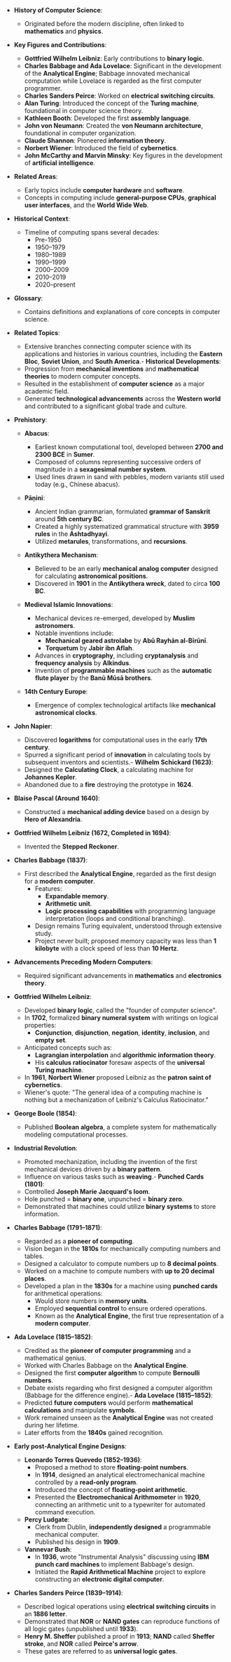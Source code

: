 - **History of Computer Science**:
    - Originated before the modern discipline, often linked to **mathematics** and **physics**.
  
- **Key Figures and Contributions**:
    - **Gottfried Wilhelm Leibniz**: Early contributions to **binary logic**.
    - **Charles Babbage and Ada Lovelace**: Significant in the development of the **Analytical Engine**; Babbage innovated mechanical computation while Lovelace is regarded as the first computer programmer.
    - **Charles Sanders Peirce**: Worked on **electrical switching circuits**.
    - **Alan Turing**: Introduced the concept of the **Turing machine**, foundational in computer science theory.
    - **Kathleen Booth**: Developed the first **assembly language**.
    - **John von Neumann**: Created the **von Neumann architecture**, foundational in computer organization.
    - **Claude Shannon**: Pioneered **information theory**.
    - **Norbert Wiener**: Introduced the field of **cybernetics**.
    - **John McCarthy and Marvin Minsky**: Key figures in the development of **artificial intelligence**.

- **Related Areas**:
    - Early topics include **computer hardware** and **software**.
    - Concepts in computing include **general-purpose CPUs**, **graphical user interfaces**, and the **World Wide Web**.
  
- **Historical Context**:
    - Timeline of computing spans several decades:
        - Pre-1950
        - 1950–1979
        - 1980–1989
        - 1990–1999
        - 2000–2009
        - 2010–2019
        - 2020–present

- **Glossary**:
    - Contains definitions and explanations of core concepts in computer science.

- **Related Topics**:
    - Extensive branches connecting computer science with its applications and histories in various countries, including the **Eastern Bloc**, **Soviet Union**, and **South America**.- **Historical Developments**:
    - Progression from **mechanical inventions** and **mathematical theories** to modern computer concepts.
    - Resulted in the establishment of **computer science** as a major academic field.
    - Generated **technological advancements** across the **Western world** and contributed to a significant global trade and culture.

- **Prehistory**:
    - **Abacus**: 
        - Earliest known computational tool, developed between **2700 and 2300 BCE** in **Sumer**.
        - Composed of columns representing successive orders of magnitude in a **sexagesimal number system**.
        - Used lines drawn in sand with pebbles, modern variants still used today (e.g., Chinese abacus).
      
    - **Pāṇini**:
        - Ancient Indian grammarian, formulated **grammar of Sanskrit** around **5th century BC**.
        - Created a highly systematized grammatical structure with **3959 rules** in the **Ashtadhyayi**.
        - Utilized **metarules**, transformations, and **recursions**.
        
    - **Antikythera Mechanism**:
        - Believed to be an early **mechanical analog computer** designed for calculating **astronomical positions**.
        - Discovered in **1901** in the **Antikythera wreck**, dated to circa **100 BC**.
  
    - **Medieval Islamic Innovations**:
        - Mechanical devices re-emerged, developed by **Muslim astronomers**.
        - Notable inventions include:
            - **Mechanical geared astrolabe** by **Abū Rayhān al-Bīrūnī**.
            - **Torquetum** by **Jabir ibn Aflah**.
        - Advances in **cryptography**, including **cryptanalysis** and **frequency analysis** by **Alkindus**.
        - Invention of **programmable machines** such as the **automatic flute player** by the **Banū Mūsā brothers**.
  
    - **14th Century Europe**:
        - Emergence of complex technological artifacts like **mechanical astronomical clocks**.
  
- **John Napier**:
    - Discovered **logarithms** for computational uses in the early **17th century**.
    - Spurred a significant period of **innovation** in calculating tools by subsequent inventors and scientists.- **Wilhelm Schickard (1623)**:
    - Designed the **Calculating Clock**, a calculating machine for **Johannes Kepler**.
    - Abandoned due to a **fire** destroying the prototype in **1624**.

- **Blaise Pascal (Around 1640)**:
    - Constructed a **mechanical adding device** based on a design by **Hero of Alexandria**.

- **Gottfried Wilhelm Leibniz (1672, Completed in 1694)**:
    - Invented the **Stepped Reckoner**.

- **Charles Babbage (1837)**:
    - First described the **Analytical Engine**, regarded as the first design for a **modern computer**.
        - Features:
            - **Expandable memory**.
            - **Arithmetic unit**.
            - **Logic processing capabilities** with programming language interpretation (loops and conditional branching).
        - Design remains Turing equivalent, understood through extensive study.
        - Project never built; proposed memory capacity was less than **1 kilobyte** with a clock speed of less than **10 Hertz**.

- **Advancements Preceding Modern Computers**:
    - Required significant advancements in **mathematics** and **electronics theory**.
    
- **Gottfried Wilhelm Leibniz**:
    - Developed **binary logic**, called the "founder of computer science".
    - In **1702**, formalized **binary numeral system** with writings on logical properties:
        - **Conjunction**, **disjunction**, **negation**, **identity**, **inclusion**, and **empty set**.
    - Anticipated concepts such as:
        - **Lagrangian interpolation** and **algorithmic information theory**.
        - His **calculus ratiocinator** foresaw aspects of the **universal Turing machine**.
    - In **1961**, **Norbert Wiener** proposed Leibniz as the **patron saint of cybernetics**.
    - Wiener's quote: "The general idea of a computing machine is nothing but a mechanization of Leibniz's Calculus Ratiocinator."

- **George Boole (1854)**:
    - Published **Boolean algebra**, a complete system for mathematically modeling computational processes.

- **Industrial Revolution**:
    - Promoted mechanization, including the invention of the first mechanical devices driven by a **binary pattern**.
    - Influence on various tasks such as **weaving**.- **Punched Cards (1801)**:
    - Controlled **Joseph Marie Jacquard's loom**.
    - Hole punched = **binary one**, unpunched = **binary zero**.
    - Demonstrated that machines could utilize **binary systems** to store information.

- **Charles Babbage (1791–1871)**:
    - Regarded as a **pioneer of computing**.
    - Vision began in the **1810s** for mechanically computing numbers and tables.
    - Designed a calculator to compute numbers up to **8 decimal points**.
    - Worked on a machine to compute numbers with **up to 20 decimal places**.
    - Developed a plan in the **1830s** for a machine using **punched cards** for arithmetical operations:
        - Would store numbers in **memory units**.
        - Employed **sequential control** to ensure ordered operations.
        - Known as the **Analytical Engine**, the first true representation of a **modern computer**.

- **Ada Lovelace (1815–1852)**:
    - Credited as the **pioneer of computer programming** and a mathematical genius.
    - Worked with Charles Babbage on the **Analytical Engine**.
    - Designed the first **computer algorithm** to compute **Bernoulli numbers**.
    - Debate exists regarding who first designed a computer algorithm (Babbage for the difference engine).- **Ada Lovelace (1815–1852)**:
    - Predicted **future computers** would perform **mathematical calculations** and manipulate **symbols**.
    - Work remained unseen as the **Analytical Engine** was not created during her lifetime.
    - Later efforts from the **1840s** gained recognition.

- **Early post-Analytical Engine Designs**:
    - **Leonardo Torres Quevedo (1852–1936)**:
        - Proposed a method to store **floating-point numbers**.
        - In **1914**, designed an analytical electromechanical machine controlled by a **read-only program**.
        - Introduced the concept of **floating-point arithmetic**.
        - Presented the **Electromechanical Arithmometer** in **1920**, connecting an arithmetic unit to a typewriter for automated command execution.
    - **Percy Ludgate**:
        - Clerk from Dublin, **independently designed** a programmable mechanical computer.
        - Published his design in **1909**.
    - **Vannevar Bush**:
        - In **1936**, wrote "Instrumental Analysis" discussing using **IBM punch card machines** to implement Babbage's design.
        - Initiated the **Rapid Arithmetical Machine** project to explore constructing an **electronic digital computer**.

- **Charles Sanders Peirce (1839–1914)**:
    - Described logical operations using **electrical switching circuits** in an **1886 letter**.
    - Demonstrated that **NOR** or **NAND gates** can reproduce functions of all logic gates (unpublished until **1933**).
    -  **Henry M. Sheffer** published a proof in **1913**; **NAND** called **Sheffer stroke**, and **NOR** called **Peirce's arrow**.
    - These gates are referred to as **universal logic gates**.